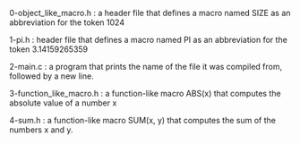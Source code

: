 0-object_like_macro.h : 
a header file that defines a macro named SIZE as an abbreviation for the token 1024

1-pi.h :
header file that defines a macro named PI as an abbreviation for the token 3.14159265359

2-main.c : 
a program that prints the name of the file it was compiled from, followed by a new line.

3-function_like_macro.h :
a function-like macro ABS(x) that computes the absolute value of a number x

4-sum.h : 
 a function-like macro SUM(x, y) that computes the sum of the numbers x and y.
